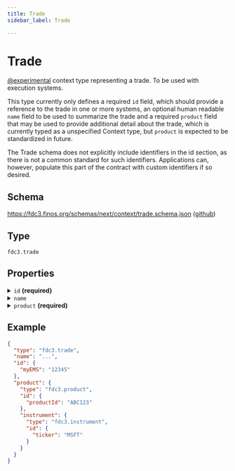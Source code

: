 ```yaml
---
title: Trade
sidebar_label: Trade

---
```


# Trade

[@experimental](/docs/fdc3-compliance#experimental-features) context type representing a trade. To be used with execution systems.

This type currently only defines a required `id` field, which should provide a reference to the trade in one or more systems, an optional human readable `name` field to be used to summarize the trade and a required `product` field that may be used to provide additional detail about the trade, which is currently typed as a unspecified Context type, but `product` is expected to be standardized in future.

 The Trade schema does not explicitly include identifiers in the id section, as there is not a common standard for such identifiers. Applications can, however, populate this part of the contract with custom identifiers if so desired.

## Schema

<https://fdc3.finos.org/schemas/next/context/trade.schema.json> ([github](https://github.com/finos/FDC3/tree/main/schemas/context/trade.schema.json))

## Type

`fdc3.trade`

## Properties

<details>
  <summary><code>id</code> <strong>(required)</strong></summary>

**type**: `object`

<details>
  <summary><code>Additional Properties</code></summary>

**type**: `string`

</details>

One or more identifiers that refer to the trade in an OMS, EMS or related system. Specific key names for systems are expected to be standardized in future.

</details>

<details>
  <summary><code>name</code></summary>

**type**: `string`

A human-readable summary of the trade.

</details>

<details>
  <summary><code>product</code> <strong>(required)</strong></summary>

**type**: [Product](Product)

A product that is the subject of the trade.

</details>

## Example

```json
{
  "type": "fdc3.trade",
  "name": "...",
  "id": {
    "myEMS": "12345"
  },
  "product": {
    "type": "fdc3.product",
    "id": {
      "productId": "ABC123"
    },
    "instrument": {
      "type": "fdc3.instrument",
      "id": {
        "ticker": "MSFT"
      }
    }
  }
}
```

